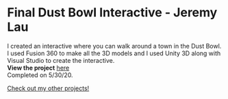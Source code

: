 # Final Dust Bowl Interactive - Jeremy Lau

I created an interactive where you can walk around a town in the Dust Bowl. 
</br>I used Fusion 360 to make all the 3D models and I used Unity 3D along with Visual Studio to create the interactive.
</br><strong>View the project</strong> 
<a target="_blank" rel="noopener noreferrer" href="https://jeremylau01.github.io/Final-Dust-Bowl-Interactive/">here</a>
</br>Completed on 5/30/20.

<a target="_blank" rel="noopener noreferrer" href="https://jeremylau01.github.io/welcome/">Check out my other projects!</a>
